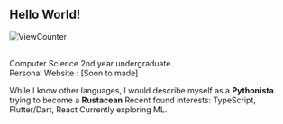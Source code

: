 <h2>Hello World! </h2>
<p align="left"> <img src="https://komarev.com/ghpvc/?username=Heidar-An&label=Views&color=blue&style=plastic" alt="ViewCounter" /> </p>

<br>
Computer Science 2nd year undergraduate.
<br>
Personal Website : [Soon to made]
<br>

While I know other languages, I would describe myself as a **Pythonista** trying to become a **Rustacean**
Recent found interests: TypeScript, Flutter/Dart, React
Currently exploring ML. 

<!--
🔗**Links**

[![Stack Overflow](https://img.shields.io/badge/-Stack_Overflow-black?style=for-the-badge&logo=stack-overflow&logoColor=white)](https://stackoverflow.com/users/15376837/heidar-an?tab=profile "Stack Overflow")
--!>

<!-- 📊**Statistics**
<br>
<a href="https://github.com/anuraghazra/github-readme-stats">
    <img align = "center" src="https://github-readme-stats.vercel.app/api?username=Heidar-An&count_private=true&show_icons=true&include_all_commits=true&show_icons=true&line_height=20&disable_animations=true">
  </a>
<a href="https://github.com/anuraghazra/github-readme-stats">
      <img align="center" src="https://github-readme-stats.vercel.app/api/top-langs/?username=Heidar-An&layout=compact">
    </a> -->

<!--

Here are some ideas to get you started:

- 🔭 I’m currently working on ...
- 🌱 I’m currently learning ...
- 👯 I’m looking to collaborate on ...
- 🤔 I’m looking for help with ...
- 💬 Ask me about ...
- 📫 How to reach me: ...
- 😄 Pronouns: ...
- ⚡ Fun fact: ...
-->
